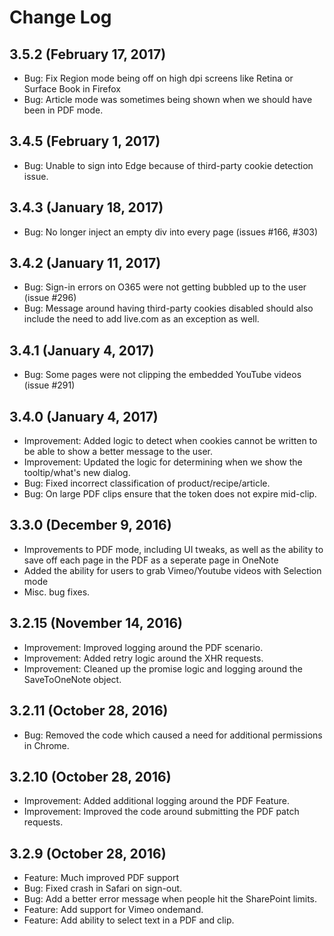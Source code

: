# Change Log

## 3.5.2 (February 17, 2017)
* Bug: Fix Region mode being off on high dpi screens like Retina or Surface Book in Firefox
* Bug: Article mode was sometimes being shown when we should have been in PDF mode.

## 3.4.5 (February 1, 2017)
* Bug: Unable to sign into Edge because of third-party cookie detection issue.

## 3.4.3 (January 18, 2017)
* Bug: No longer inject an empty div into every page (issues #166, #303)

## 3.4.2 (January 11, 2017)
* Bug: Sign-in errors on O365 were not getting bubbled up to the user (issue #296)
* Bug: Message around having third-party cookies disabled should also include the need to add live.com as an exception as well.

## 3.4.1 (January 4, 2017)
* Bug: Some pages were not clipping the embedded YouTube videos (issue #291)

## 3.4.0 (January 4, 2017)
* Improvement: Added logic to detect when cookies cannot be written to be able to show a better message to the user.
* Improvement: Updated the logic for determining when we show the tooltip/what's new dialog.
* Bug: Fixed incorrect classification of product/recipe/article.
* Bug: On large PDF clips ensure that the token does not expire mid-clip.

## 3.3.0 (December 9, 2016)
* Improvements to PDF mode, including UI tweaks, as well as the ability to save off each page in the PDF as a seperate page in OneNote
* Added the ability for users to grab Vimeo/Youtube videos with Selection mode
* Misc. bug fixes.

## 3.2.15 (November 14, 2016)
* Improvement: Improved logging around the PDF scenario.
* Improvement: Added retry logic around the XHR requests.
* Improvement: Cleaned up the promise logic and logging around the SaveToOneNote object.

## 3.2.11 (October 28, 2016)
* Bug: Removed the code which caused a need for additional permissions in Chrome.

## 3.2.10 (October 28, 2016)
* Improvement: Added additional logging around the PDF Feature.
* Improvement: Improved the code around submitting the PDF patch requests.

## 3.2.9 (October 28, 2016)
* Feature: Much improved PDF support
* Bug: Fixed crash in Safari on sign-out.
* Bug: Add a better error message when people hit the SharePoint limits.
* Feature: Add support for Vimeo ondemand.
* Feature: Add ability to select text in a PDF and clip.

